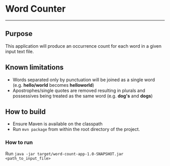 # Word Counter
________
## Purpose
This application will produce an occurrence count for each word in a given input text file.

## Known limitations
* Words separated only by punctuation will be joined as a single word (e.g. **hello/world** becomes **helloworld**)
* Apostrophes/single quotes are removed resulting in plurals and possessives being treated as the same word (e.g. **dog's** and **dogs**)

## How to build
* Ensure Maven is available on the classpath
* Run ```mvn package``` from within the root directory of the project.

### How to run
Run ```java -jar target/word-count-app-1.0-SNAPSHOT.jar <path_to_input_file>```